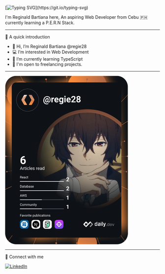 [![Typing SVG](https://readme-typing-svg.demolab.com/?lines=Hi+There+,+How+are+you?)](https://git.io/typing-svg)

I'm Reginald Bartiana here, An aspiring Web Developer from  Cebu 🇵🇭   currently learning a P.E.R.N Stack. 

________________________________________________________________________________________________________________________
👋 A quick introduction

* 👋 Hi, I’m Reginald Bartiana @regie28
* 💻 I’m interested in Web Development
* 🌱 I’m currently learning TypeScript
* 💼 I'm open to freelancing projects.

_________________________________________________________________________________________________________________________

<a href="https://app.daily.dev/regie28"><img src="https://github.com/regie28/regie28/blob/main/devcard.svg" width="400" alt="Reginald Bartiana's Dev Card"/></a>


_________________________________________________________________________________________________________________________

🔗 Connect with me

[![LinkedIn](https://img.shields.io/badge/LinkedIn-0077B5?style=for-the-badge&logo=linkedin&logoColor=white)](https://www.linkedin.com/in/regie28/)
